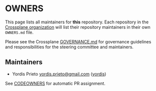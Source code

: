 # OWNERS

This page lists all maintainers for **this** repository. Each repository in the [Crossplane
organization](https://github.com/crossplane/) will list their repository maintainers in their own
`OWNERS.md` file.

Please see the Crossplane
[GOVERNANCE.md](https://github.com/crossplane/crossplane/blob/master/GOVERNANCE.md) for governance
guidelines and responsibilities for the steering committee and maintainers.

## Maintainers

- Yordis Prieto <yordis.prieto@gmail.com> ([yordis](https://github.com/yordis))

See [CODEOWNERS](./CODEOWNERS) for automatic PR assignment.
